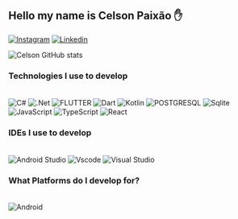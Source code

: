 ## Hello my name is Celson Paixão ✋

[![Instagram](https://img.shields.io/badge/Instagram-E4405F?style=for-the-badge&logo=instagram&logoColor=white)](https://www.instagram.com/celsonpaixa0/)
[![Linkedin](https://img.shields.io/badge/LinkedIn-0077B5?style=for-the-badge&logo=linkedin&logoColor=white)](https://www.linkedin.com/in/celson-paix%C3%A3o-a0797231b/)

![Celson GitHub stats](https://github-readme-stats.vercel.app/api?username=celsonpaixao&show_icons=true&theme=radical)


### Technologies I use to develop

<div style ="display: inline block"><br/>
 <img align="center" alt="C#" src="https://img.shields.io/badge/C%23-239120?style=for-the-badge&logo=c-sharp&logoColor=white"/>
 <img align="center" alt=".Net" src="https://img.shields.io/badge/.NET-5C2D91?style=for-the-badge&logo=.net&logoColor=white"/>
  <img align="center" alt="FLUTTER" src="https://img.shields.io/badge/Flutter-02569B?style=for-the-badge&logo=flutter&logoColor=white"/>
  <img align="center" alt="Dart" src="https://img.shields.io/badge/Dart-0175C2?style=for-the-badge&logo=dart&logoColor=white"/>
  <img align="center" alt="Kotlin" src="https://img.shields.io/badge/Kotlin-0095D5?&style=for-the-badge&logo=kotlin&logoColor=white"/>
 <img align="center" alt="POSTGRESQL" src="https://img.shields.io/badge/PostgreSQL-316192?style=for-the-badge&logo=postgresql&logoColor=white"/>
 <img align="center" alt="Sqlite" src="https://img.shields.io/badge/SQLite-07405E?style=for-the-badge&logo=sqlite&logoColor=white"/>
  <img align="center" alt="JavaScript" src="https://img.shields.io/badge/JavaScript-F7DF1E?style=for-the-badge&logo=javascript&logoColor=black"/>
  <img align="center" alt="TypeScript" src="https://img.shields.io/badge/TypeScript-007ACC?style=for-the-badge&logo=typescript&logoColor=white"/>
    <img align="center" alt="React" src="https://img.shields.io/badge/React-20232A?style=for-the-badge&logo=react&logoColor=61DAFB"/>
</div>

### IDEs I use to develop

<div style ="display: inline block"><br/>

  <img align="center" alt="Android Studio" src="https://img.shields.io/badge/Android_Studio-3DDC84?style=for-the-badge&logo=android-studio&logoColor=white"/>
  <img align="center" alt="Vscode" src="https://img.shields.io/badge/Visual_Studio_Code-0078D4?style=for-the-badge&logo=visual%20studio%20code&logoColor=white"/>
  <img align="center" alt="Visual Studio" src="https://img.shields.io/badge/Visual_Studio-5C2D91?style=for-the-badge&logo=visual%20studio&logoColor=white"/>
 
</div>


### What Platforms do I develop for?

<div style ="display: inline block"><br/>
 <img align="center" alt="Android" src="https://img.shields.io/badge/Android-3DDC84?style=for-the-badge&logo=android&logoColor=white"/>
<!--  <img align="center" alt="Ios" src="https://img.shields.io/badge/iOS-000000?style=for-the-badge&logo=ios&logoColor=white"/> -->
</div><br/>




